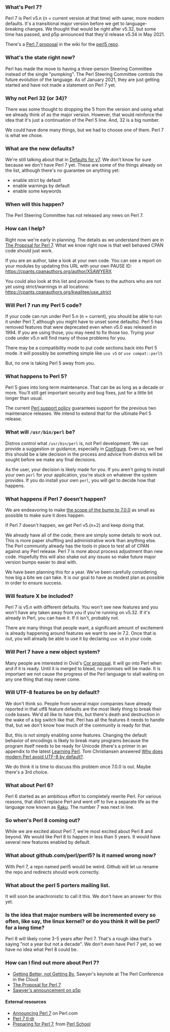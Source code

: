 ### What's Perl 7?

Perl 7 is Perl v5.n (n = current version at that time) with saner, more modern defaults. It's a transitional major version before we get to language-breaking changes. We thought that would be right after v5.32, but some time has passed, and p5p announced that they'd release v5.34 in May 2021.

There's a [Perl 7 proposal](https://github.com/Perl/perl5/wiki/The-Proposal-for-Perl-7) in the wiki for the [perl5 repo](https://github.com/Perl/perl5/).

### What's the state right now?

Perl has made the move to having a three-person Steering Committee instead of the single "pumpking". The Perl Steering Committee controls the future evolution of the language. As of January 2021, they are just getting started and have not made a statement on Perl 7 yet.

### Why not Perl 32 (or 34)?

There was some thought to dropping the 5 from the version and using what we already think of as the major version. However, that would reinforce the idea that it's just a continuation of the Perl 5 line. And, 32 is a big number. 

We could have done many things, but we had to choose one of them. Perl 7 is what we chose.

### What are the new defaults?

We're still talking about that in [Defaults for v7](Defaults-for-v7). We don't know for sure because we don't have Perl 7 yet. These are some of the things already on the list, although there's no guarantee on anything yet:

* enable strict by default
* enable warnings by default
* enable some keywords

### When will this happen?

The Perl Steering Committee has not released any news on Perl 7.

### How can I help?

Right now we're early in planning. The details as we understand them are in [The Proposal for Perl 7](The-Proposal-for-Perl-7). What we know right now is that well behaved CPAN code should just work. 

If you are an author, take a look at your own code. You can see a report on your modules by updating this URL with your own PAUSE ID: https://cpants.cpanauthors.org/author/XSAWYERX

You could also look at this list and provide fixes to the authors who are not yet using strict/warnings in all locations: 
 https://cpants.cpanauthors.org/kwalitee/use_strict

### Will Perl 7 run my Perl 5 code?

If your code can run under Perl 5.n (n = current), you should be able to run it under Perl 7, although you might have to unset some defaults). Perl 5 has removed features that were deprecated even when v5.0 was released in 1994. If you are using those, you may need to fix those too. Trying your code under v5.n will find many of those problems for you.

There may be a compatibility mode to put code sections back into Perl 5 mode. it will possibly be something simple like `use v5` or `use compat::perl5`

But, no one is taking Perl 5 away from you. 

### What happens to Perl 5?

Perl 5 goes into long term maintenance. That can be as long as a decade or more. You'll still get important security and bug fixes, just for a little bit longer than usual.

The current [Perl support policy](https://perldoc.perl.org/perlpolicy.html) guarantees support for the previous two maintenance releases. We intend to extend that for the ultimate Perl 5 release.

### What will `/usr/bin/perl` be?

Distros control what `/usr/bin/perl` is, not Perl development. We can provide a suggestion or guidance, especially in [Configure](https://github.com/Perl/perl5/blob/blead/Configure). Even so, we feel this should be a late decision in the process and advice from distros will be sought before we make any final decisions.

As the user, your decision is likely made for you. If you aren't going to install your own `perl` for your application, you're stuck on whatever the system provides. If you do install your own `perl`, you will get to decide how that happens.

### What happens if Perl 7 doesn't happen?

We are endeavoring to make [the scope of the bump to 7.0.0](The-Proposal-for-Perl-7#what-we-need-to-do-before-perl-7) as small as possible to make sure it does happen. 

If Perl 7 doesn't happen, we get Perl v5.(n+2) and keep doing that.

We already have all of the code, there are simply some details to work out. This is more paper shuffling and administrative work than anything else. The Perl community already has the tools in place to test all of CPAN against any Perl release. Perl 7 is more about process adjustment than new code. Hopefully this will also shake out any issues so make future major version bumps easier to deal with.

We have been planning this for a year. We've been carefully considering how big a bite we can take. It is our goal to have as modest plan as possible in order to ensure success.

### Will feature X be included?

Perl 7 is v5.n with different defaults. You won't see new features and you won't have any taken away from you if you're running on v5.32. If it's already in Perl, you can have it. If it isn't, probably not.

There are many things that people want, a significant amount of excitement is already happening around features we want to see in 7.2. Once that is out, you will already be able to use it by declaring `use v8` in your code.

### Will Perl 7 have a new object system?

Many people are interested in Ovid's [Cor proposal](https://github.com/Ovid/Cor). It will go into Perl when and if it is ready. Until it is merged to blead, no promises will be made. It is important we not cause the progress of the Perl language to stall waiting on any one thing that may never come.

### Will UTF-8 features be on by default?

We don't think so. People from several major companies have already reported in that utf8 feature defaults are the most likely thing to break their code bases. We'd all like to have this, but there's death and destruction in the wake of a big switch like that. Perl has all the features it needs to handle that, but we don't know how much of the community is ready for that.

But, this is not simply enabling some features. Changing the default behavior of encodings is likely to break many programs because the program itself needs to be ready for Unicode (there's a primer in an appendix to the latest [Learning Perl](https://www.learningperl.com). Tom Christiansen answered [Why does modern Perl avoid UTF-8 by default?](https://stackoverflow.com/a/6163129/2766176).

We do think it is time to discuss this problem once 7.0.0 is out. Maybe there's a 3rd choice.

### What about Perl 6?

Perl 6 started as an ambitious effort to completely rewrite Perl. For various reasons, that didn't replace Perl and went off to live a separate life as the language now known as [Raku](https://www.raku.org). The number 7 was next in line.

### So when's Perl 8 coming out?

While we are excited about Perl 7, we're most excited about Perl 8 and beyond. We would like Perl 8 to happen in less than 5 years. It would have several new features enabled by default.

### What about github.com/perl/perl5? Is it named wrong now?

With Perl 7, a repo named perl5 would be weird. Github will let us rename the repo and redirects should work correctly.

### What about the perl 5 porters mailing list.

It will soon be anachronistic to call it this. We don't have an answer for this yet.

### Is the idea that major numbers will be incremented every so often, like say, the linux kernel? or do you think it will be perl7 for a long time?

Perl 8 will likely come 3-5 years after Perl 7. That's a rough idea that's saying "not a year but not a decade". We don't even have Perl 7 yet, so we have no idea what Perl 8 could be.

### How can I find out more about Perl 7?

* [Getting Better, not Getting By](https://www.youtube.com/watch?v=6wPMh-3qYJM), Sawyer's keynote at The Perl Conference in the Cloud
* [The Proposal for Perl 7](https://github.com/Perl/perl5/wiki/The-Proposal-for-Perl-7)
* [Sawyer's announcement on p5p](https://www.nntp.perl.org/group/perl.perl5.porters/2020/06/msg257565.html)

#### External resources
* [Announcing Perl 7](https://www.perl.com/article/announcing-perl-7/) on Perl.com
* [Perl 7 tl;dr](http://blogs.perl.org/users/brian_d_foy/2020/06/the-perl-7-tldr.html)
* [Preparing for Perl 7](https://leanpub.com/preparing_for_perl7), from [Perl School](https://perlschool.com)
